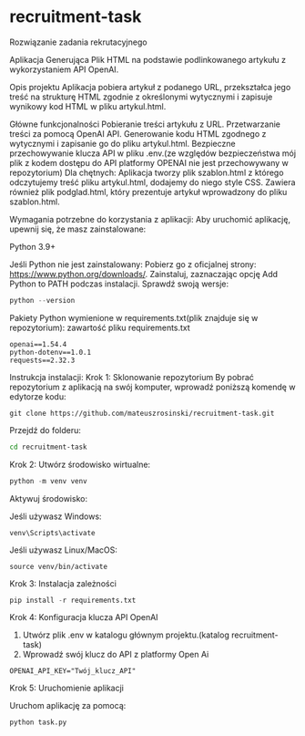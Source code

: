 # recruitment-task
Rozwiązanie zadania rekrutacyjnego

Aplikacja Generująca Plik HTML na podstawie podlinkowanego artykułu z wykorzystaniem API OpenAI.

Opis projektu
Aplikacja pobiera artykuł z podanego URL, przekształca jego treść na strukturę HTML zgodnie z określonymi wytycznymi i zapisuje wynikowy kod HTML w pliku artykul.html.

Główne funkcjonalności
Pobieranie treści artykułu z URL.
Przetwarzanie treści za pomocą OpenAI API.
Generowanie kodu HTML zgodnego z wytycznymi i zapisanie go do pliku artykul.html.
Bezpieczne przechowywanie klucza API w pliku .env.(ze względów bezpieczeństwa mój plik z kodem dostępu do API platformy OPENAI nie jest przechowywany w repozytorium)
Dla chętnych:
Aplikacja tworzy plik szablon.html z którego odczytujemy treść pliku artykul.html, dodajemy do niego style CSS.
Zawiera również plik podglad.html, który prezentuje artykuł wprowadzony do pliku szablon.html.

Wymagania potrzebne do korzystania z aplikacji:
Aby uruchomić aplikację, upewnij się, że masz zainstalowane:

Python 3.9+

Jeśli Python nie jest zainstalowany:
Pobierz go z oficjalnej strony: https://www.python.org/downloads/.
Zainstaluj, zaznaczając opcję Add Python to PATH podczas instalacji.
Sprawdź swoją wersje:
```python
python --version
```
Pakiety Python wymienione w requirements.txt(plik znajduje się w repozytorium):
zawartość pliku requirements.txt
```
openai==1.54.4
python-dotenv==1.0.1
requests==2.32.3
```
Instrukcja instalacji:
Krok 1: Sklonowanie repozytorium
By pobrać repozytorium z aplikacją na swój komputer, wprowadź poniższą komendę w edytorze kodu:

```git
git clone https://github.com/mateuszrosinski/recruitment-task.git
```
Przejdź do folderu: 
```bash
cd recruitment-task
```
Krok 2: Utwórz środowisko wirtualne:
 ```python
python -m venv venv
```
Aktywuj środowisko:

Jeśli używasz Windows:
```
venv\Scripts\activate
```

Jeśli używasz Linux/MacOS:
```
source venv/bin/activate
```

Krok 3: Instalacja zależności
```python
pip install -r requirements.txt
```

Krok 4: Konfiguracja klucza API OpenAI
1. Utwórz plik .env w katalogu głównym projektu.(katalog recruitment-task)
2. Wprowadź swój klucz do API z platformy Open Ai

```.env
OPENAI_API_KEY="Twój_klucz_API"
```

Krok 5: Uruchomienie aplikacji

Uruchom aplikację za pomocą:
```python
python task.py
```
